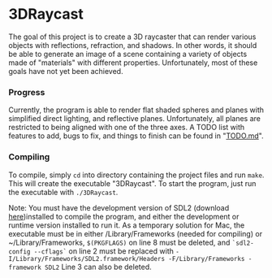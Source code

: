 # 3DRaycast
The goal of this project is to create a 3D raycaster that can render various objects with reflections, refraction, and shadows.  In other words, it should be able to generate an image of a scene containing a variety of objects made of "materials" with different properties.  Unfortunately, most of these goals have not yet been achieved.

### Progress
Currently, the program is able to render flat shaded spheres and planes with simplified direct lighting, and reflective planes.  Unfortunately, all planes are restricted to being aligned with one of the three axes.  A TODO list with features to add, bugs to fix, and things to finish can be found in "[TODO.md](http://github.com/name-here/3DRaycast/blob/master/TODO.md)".  

### Compiling
To compile, simply ```cd``` into directory containing the project files and run ```make```.  This will create the executable "3DRaycast".  To start the program, just run the executable with ```./3DRaycast```.

Note: You must have the development version of SDL2 (download [here](http://www.libsdl.org/download-2.0.php))installed to compile the program, and either the development or runtime version installed to run it.  As a temporary solution for Mac, the executable must be in either /Library/Frameworks (needed for compiling) or ~/Library/Frameworks, ```$(PKGFLAGS)``` on line 8 must be deleted, and ``` `sdl2-config --cflags` ``` on line 2 must be replaced with ```-I/Library/Frameworks/SDL2.framework/Headers -F/Library/Frameworks -framework SDL2```  Line 3 can also be deleted.